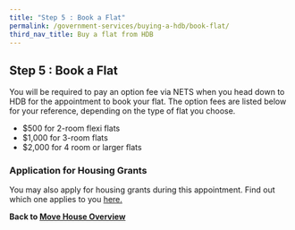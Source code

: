 ```yaml
---
title: "Step 5 : Book a Flat"
permalink: /government-services/buying-a-hdb/book-flat/
third_nav_title: Buy a flat from HDB
---
```


## Step 5 : Book a Flat

You will be required to pay an option fee via NETS when you head down to HDB for the appointment to book your flat.
The option fees are listed below for your reference, depending on the type of flat you choose.

- $500 for 2-room flexi flats
- $1,000 for 3-room flats 
- $2,000 for 4 room or larger flats

### Application for Housing Grants

You may also apply for housing grants during this appointment. Find out which one applies to you <a href="https://www.hdb.gov.sg/cs/infoweb/residential/buying-a-flat/new/cpf-housing-grants-for-hdb-flats" target="_blank">here.</a>



**Back to [Move House Overview](/government-services/move-house/overview/)**
